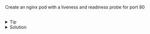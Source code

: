 Create an nginx pod with a liveness and readiness probe for port 80

<br>

<details>
<summary>Tip</summary>

Relevant Documentation [Probes](https://kubernetes.io/docs/tasks/configure-pod-container/configure-liveness-readiness-startup-probes/)

Answer file can be found at /answers/readiness-pod.yaml

</details>

<details>
<summary>Solution</summary>

Create this yaml file and then run kubectl create -f filename

```plain 
apiVersion: v1
kind: Pod
metadata:
  name: nginx
  labels:
    run: nginx
spec:
  containers:
  - name: nginx
    image: nginx:latest
    readinessProbe:
      httpGet:
        path: /
        port: 80
      initialDelaySeconds: 5
      periodSeconds: 5
    livenessProbe:
      httpGet:
        path: /
        port: 80
```

Verify that the pod starts correctly
```plain
kubectl get pods nginx
```{{exec}}

View the Liveness and Readiness status in pod description
```plain
kubectl describe pods nginx
```{{exec}}

</details>